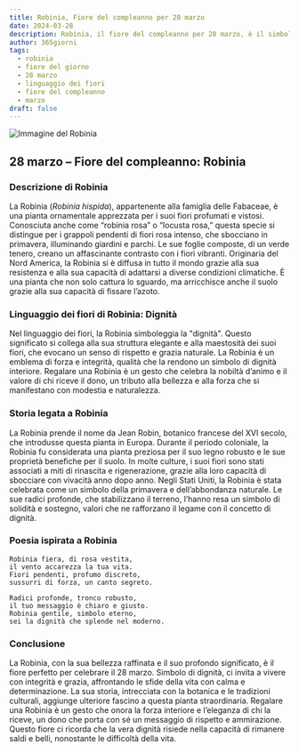 ```yaml
---
title: Robinia, Fiore del compleanno per 28 marzo
date: 2024-03-28
description: Robinia, il fiore del compleanno per 28 marzo, è il simbolo di Dignità. Scopri il suo significato unico, le storie affascinanti e la poesia che celebra la sua bellezza.
author: 365giorni
tags:
  - robinia
  - fiore del giorno
  - 28 marzo
  - linguaggio dei fiori
  - fiore del compleanno
  - marzo
draft: false
---
```


![Immagine del Robinia](https://cdn.pixabay.com/photo/2014/10/04/21/03/acacia-pink-474087_1280.jpg)

## 28 marzo – Fiore del compleanno: Robinia

### Descrizione di Robinia

La Robinia (_Robinia hispida_), appartenente alla famiglia delle Fabaceae, è una pianta ornamentale apprezzata per i suoi fiori profumati e vistosi. Conosciuta anche come “robinia rosa” o “locusta rosa,” questa specie si distingue per i grappoli pendenti di fiori rosa intenso, che sbocciano in primavera, illuminando giardini e parchi. Le sue foglie composte, di un verde tenero, creano un affascinante contrasto con i fiori vibranti. Originaria del Nord America, la Robinia si è diffusa in tutto il mondo grazie alla sua resistenza e alla sua capacità di adattarsi a diverse condizioni climatiche. È una pianta che non solo cattura lo sguardo, ma arricchisce anche il suolo grazie alla sua capacità di fissare l’azoto.

### Linguaggio dei fiori di Robinia: Dignità

Nel linguaggio dei fiori, la Robinia simboleggia la "dignità". Questo significato si collega alla sua struttura elegante e alla maestosità dei suoi fiori, che evocano un senso di rispetto e grazia naturale. La Robinia è un emblema di forza e integrità, qualità che la rendono un simbolo di dignità interiore. Regalare una Robinia è un gesto che celebra la nobiltà d’animo e il valore di chi riceve il dono, un tributo alla bellezza e alla forza che si manifestano con modestia e naturalezza.

### Storia legata a Robinia

La Robinia prende il nome da Jean Robin, botanico francese del XVI secolo, che introdusse questa pianta in Europa. Durante il periodo coloniale, la Robinia fu considerata una pianta preziosa per il suo legno robusto e le sue proprietà benefiche per il suolo. In molte culture, i suoi fiori sono stati associati a miti di rinascita e rigenerazione, grazie alla loro capacità di sbocciare con vivacità anno dopo anno. Negli Stati Uniti, la Robinia è stata celebrata come un simbolo della primavera e dell’abbondanza naturale. Le sue radici profonde, che stabilizzano il terreno, l’hanno resa un simbolo di solidità e sostegno, valori che ne rafforzano il legame con il concetto di dignità.

### Poesia ispirata a Robinia

```
Robinia fiera, di rosa vestita,  
il vento accarezza la tua vita.  
Fiori pendenti, profumo discreto,  
sussurri di forza, un canto segreto.  

Radici profonde, tronco robusto,  
il tuo messaggio è chiaro e giusto.  
Robinia gentile, simbolo eterno,  
sei la dignità che splende nel moderno.  
```

### Conclusione

La Robinia, con la sua bellezza raffinata e il suo profondo significato, è il fiore perfetto per celebrare il 28 marzo. Simbolo di dignità, ci invita a vivere con integrità e grazia, affrontando le sfide della vita con calma e determinazione. La sua storia, intrecciata con la botanica e le tradizioni culturali, aggiunge ulteriore fascino a questa pianta straordinaria. Regalare una Robinia è un gesto che onora la forza interiore e l’eleganza di chi la riceve, un dono che porta con sé un messaggio di rispetto e ammirazione. Questo fiore ci ricorda che la vera dignità risiede nella capacità di rimanere saldi e belli, nonostante le difficoltà della vita.